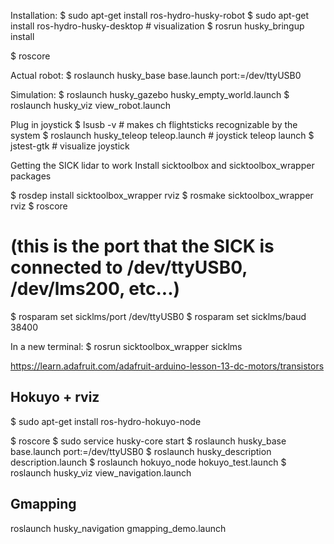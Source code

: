 Installation:
$ sudo apt-get install ros-hydro-husky-robot
$ sudo apt-get install ros-hydro-husky-desktop # visualization
$ rosrun husky_bringup install

$ roscore

Actual robot:
$ roslaunch husky_base base.launch port:=/dev/ttyUSB0

Simulation:
$ roslaunch husky_gazebo husky_empty_world.launch
$ roslaunch husky_viz view_robot.launch

Plug in joystick
$ lsusb -v # makes ch flightsticks recognizable by the system
$ roslaunch husky_teleop teleop.launch # joystick teleop launch
$ jstest-gtk # visualize joystick

Getting the SICK lidar to work
	Install sicktoolbox and sicktoolbox_wrapper packages

$ rosdep install sicktoolbox_wrapper rviz
$ rosmake sicktoolbox_wrapper rviz
$ roscore

# (this is the port that the SICK is connected to /dev/ttyUSB0, /dev/lms200, etc...)
$ rosparam set sicklms/port /dev/ttyUSB0
$ rosparam set sicklms/baud 38400

In a new terminal:
$ rosrun sicktoolbox_wrapper sicklms


https://learn.adafruit.com/adafruit-arduino-lesson-13-dc-motors/transistors


Hokuyo + rviz
--------
$ sudo apt-get install ros-hydro-hokuyo-node


$ roscore
$ sudo service husky-core start
$ roslaunch husky_base base.launch port:=/dev/ttyUSB0
$ roslaunch husky_description description.launch
$ roslaunch hokuyo_node hokuyo_test.launch
$ roslaunch husky_viz view_navigation.launch


Gmapping
-------
roslaunch husky_navigation gmapping_demo.launch